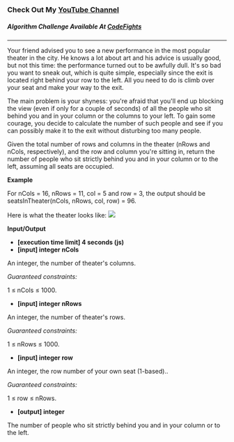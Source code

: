 ### Check Out My [YouTube Channel](https://www.YouTube.com/CodingTutorials360)

##### Algorithm Challenge Available At [CodeFights](https://codefights.com/arcade/code-arcade/intro-gates/bszFiQAog96G9CXKg)
---

Your friend advised you to see a new performance in the most popular theater in the city. He knows a lot about art and his advice is usually good, but not this time: the performance turned out to be awfully dull. It's so bad you want to sneak out, which is quite simple, especially since the exit is located right behind your row to the left. All you need to do is climb over your seat and make your way to the exit.

The main problem is your shyness: you're afraid that you'll end up blocking the view (even if only for a couple of seconds) of all the people who sit behind you and in your column or the columns to your left. To gain some courage, you decide to calculate the number of such people and see if you can possibly make it to the exit without disturbing too many people.

Given the total number of rows and columns in the theater (nRows and nCols, respectively), and the row and column you're sitting in, return the number of people who sit strictly behind you and in your column or to the left, assuming all seats are occupied.

**Example**

For nCols = 16, nRows = 11, col = 5 and row = 3, the output should be
seatsInTheater(nCols, nRows, col, row) = 96.

Here is what the theater looks like:
<img src="https://codefightsuserpics.s3.amazonaws.com/tasks/seatsInTheater/img/example.png?_tm=1491302298590">

**Input/Output**

- **[execution time limit] 4 seconds (js)**
- **[input] integer nCols**

An integer, the number of theater's columns.

*Guaranteed constraints:*

1 ≤ nCols ≤ 1000.

- **[input] integer nRows**

An integer, the number of theater's rows.

*Guaranteed constraints:*

1 ≤ nRows ≤ 1000.

- **[input] integer row**

An integer, the row number of your own seat (1-based)..

*Guaranteed constraints:*

1 ≤ row ≤ nRows.

- **[output] integer**

The number of people who sit strictly behind you and in your column or to the left.
